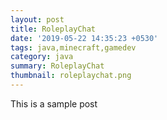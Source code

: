 ```yaml
---
layout: post
title: RoleplayChat
date: '2019-05-22 14:35:23 +0530'
tags: java,minecraft,gamedev
category: java
summary: RoleplayChat
thumbnail: roleplaychat.png
---
```


This is a sample post
